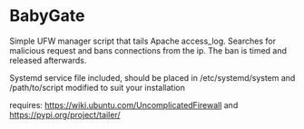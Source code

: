 # BabyGate
Simple UFW manager script that tails Apache access_log. Searches for malicious request 
and bans connections from the ip. The ban is timed and released afterwards.

Systemd service file included, should be placed in /etc/systemd/system and 
/path/to/script modified to suit your installation

requires: https://wiki.ubuntu.com/UncomplicatedFirewall and 
https://pypi.org/project/tailer/

